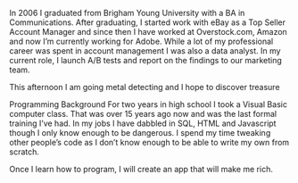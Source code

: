 In 2006 I graduated from Brigham Young University with a BA in Communications.  After graduating, I started work with eBay as a Top Seller Account Manager and since then I have worked at Overstock.com, Amazon and now I’m currently working for Adobe.  While a lot of my professional career was spent in account management I was also a data analyst.  In my current role, I launch A/B tests and report on the findings to our marketing team.

This afternoon I am going metal detecting and I hope to discover treasure


Programming Background
For two years in high school I took a Visual Basic computer class.  That was over 15 years ago now and was the last formal training I’ve had.  In my jobs I have dabbled in SQL, HTML and Javascript though I only know enough to be dangerous.  I spend my time tweaking other people’s code as I don’t know enough to be able to write my own from scratch.

Once I learn how to program, I will create an app that will make me rich.